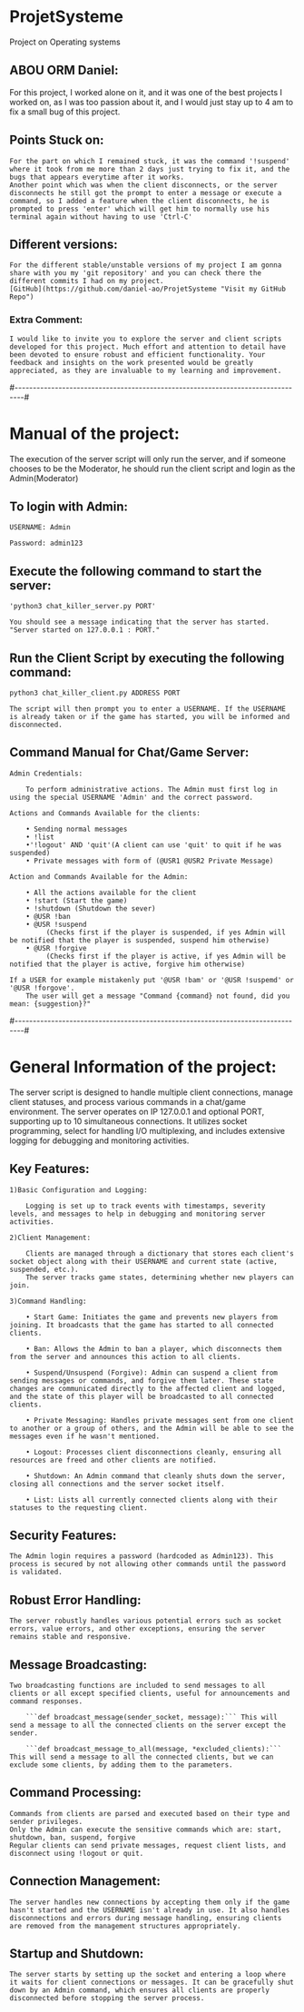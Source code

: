 # ProjetSysteme
Project on Operating systems

## ABOU ORM Daniel:

For this project, I worked alone on it, and it was one of the best projects I worked on, as I was too passion about it, and I would just stay up to 4 am to fix a small bug of this project.


## Points Stuck on:

    For the part on which I remained stuck, it was the command '!suspend' where it took from me more than 2 days just trying to fix it, and the bugs that appears everytime after it works.
    Another point which was when the client disconnects, or the server disconnects he still got the prompt to enter a message or execute a command, so I added a feature when the client disconnects, he is prompted to press 'enter' which will get him to normally use his terminal again without having to use 'Ctrl-C'


## Different versions:

    For the different stable/unstable versions of my project I am gonna share with you my 'git repository' and you can check there the different commits I had on my project.
    [GitHub](https://github.com/daniel-ao/ProjetSysteme "Visit my GitHub Repo")


### Extra Comment:

    I would like to invite you to explore the server and client scripts developed for this project. Much effort and attention to detail have been devoted to ensure robust and efficient functionality. Your feedback and insights on the work presented would be greatly appreciated, as they are invaluable to my learning and improvement.


#--------------------------------------------------------------------------------#
# Manual of the project:

The execution of the server script will only run the server, and if someone chooses to be the Moderator, he should run the client script and login as the Admin(Moderator)

## To login with Admin:

    USERNAME: Admin

    Password: admin123

## Execute the following command to start the server:

    'python3 chat_killer_server.py PORT'

    You should see a message indicating that the server has started. 
    "Server started on 127.0.0.1 : PORT."

## Run the Client Script by executing the following command:

    python3 chat_killer_client.py ADDRESS PORT

    The script will then prompt you to enter a USERNAME. If the USERNAME is already taken or if the game has started, you will be informed and disconnected.

## Command Manual for Chat/Game Server:

    Admin Credentials:

        To perform administrative actions. The Admin must first log in using the special USERNAME 'Admin' and the correct password.

    Actions and Commands Available for the clients:

        • Sending normal messages 
        • !list
        •'!logout' AND 'quit'(A client can use 'quit' to quit if he was suspended)
        • Private messages with form of (@USR1 @USR2 Private Message)

    Action and Commands Available for the Admin:

        • All the actions available for the client
        • !start (Start the game)
        • !shutdown (Shutdown the sever)
        • @USR !ban 
        • @USR !suspend
             (Checks first if the player is suspended, if yes Admin will be notified that the player is suspended, suspend him otherwise)
        • @USR !forgive
             (Checks first if the player is active, if yes Admin will be notified that the player is active, forgive him otherwise)

    If a USER for example mistakenly put '@USR !bam' or '@USR !suspemd' or '@USR !forgove'.
        The user will get a message "Command {command} not found, did you mean: {suggestion}?"


#--------------------------------------------------------------------------------#

# General Information of the project:

The server script is designed to handle multiple client connections, manage client statuses, and process various commands in a chat/game environment. The server operates on IP 127.0.0.1 and optional PORT, supporting up to 10 simultaneous connections. It utilizes socket programming, select for handling I/O multiplexing, and includes extensive logging for debugging and monitoring activities.

## Key Features:

    1)Basic Configuration and Logging:

        Logging is set up to track events with timestamps, severity levels, and messages to help in debugging and monitoring server activities.

    2)Client Management:

        Clients are managed through a dictionary that stores each client's socket object along with their USERNAME and current state (active, suspended, etc.).
        The server tracks game states, determining whether new players can join.

    3)Command Handling:

        • Start Game: Initiates the game and prevents new players from joining. It broadcasts that the game has started to all connected clients.
        
        • Ban: Allows the Admin to ban a player, which disconnects them from the server and announces this action to all clients.
        
        • Suspend/Unsuspend (Forgive): Admin can suspend a client from sending messages or commands, and forgive them later. These state changes are communicated directly to the affected client and logged, and the state of this player will be broadcasted to all connected clients.
        
        • Private Messaging: Handles private messages sent from one client to another or a group of others, and the Admin will be able to see the messages even if he wasn't mentioned.
        
        • Logout: Processes client disconnections cleanly, ensuring all resources are freed and other clients are notified.
        
        • Shutdown: An Admin command that cleanly shuts down the server, closing all connections and the server socket itself.
        
        • List: Lists all currently connected clients along with their statuses to the requesting client.

## Security Features:

    The Admin login requires a password (hardcoded as Admin123). This process is secured by not allowing other commands until the password is validated.

## Robust Error Handling:

    The server robustly handles various potential errors such as socket errors, value errors, and other exceptions, ensuring the server remains stable and responsive.

## Message Broadcasting:

    Two broadcasting functions are included to send messages to all clients or all except specified clients, useful for announcements and command responses.

        ```def broadcast_message(sender_socket, message):``` This will send a message to all the connected clients on the server except the sender.

        ```def broadcast_message_to_all(message, *excluded_clients):``` This will send a message to all the connected clients, but we can exclude some clients, by adding them to the parameters.

## Command Processing:

    Commands from clients are parsed and executed based on their type and sender privileges.
    Only the Admin can execute the sensitive commands which are: start, shutdown, ban, suspend, forgive
    Regular clients can send private messages, request client lists, and disconnect using !logout or quit.

## Connection Management:

    The server handles new connections by accepting them only if the game hasn't started and the USERNAME isn't already in use. It also handles disconnections and errors during message handling, ensuring clients are removed from the management structures appropriately.

## Startup and Shutdown:

    The server starts by setting up the socket and entering a loop where it waits for client connections or messages. It can be gracefully shut down by an Admin command, which ensures all clients are properly disconnected before stopping the server process.